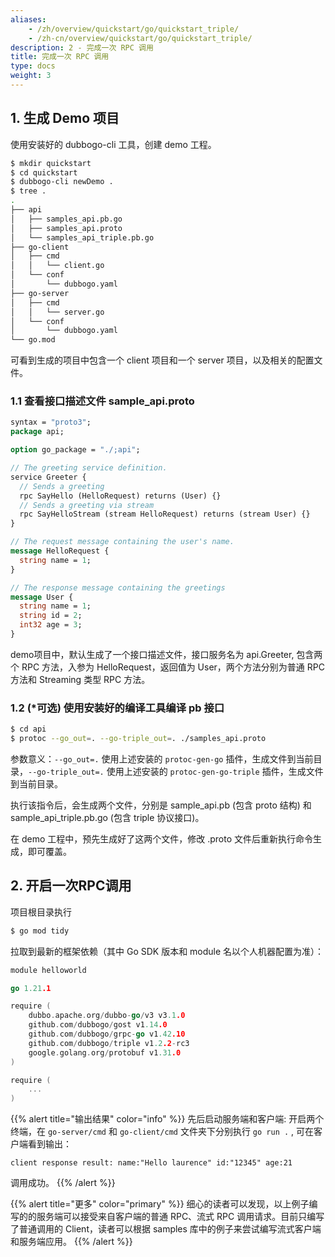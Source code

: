 ```yaml
---
aliases:
    - /zh/overview/quickstart/go/quickstart_triple/
    - /zh-cn/overview/quickstart/go/quickstart_triple/
description: 2 - 完成一次 RPC 调用
title: 完成一次 RPC 调用
type: docs
weight: 3
---
```


## 1. 生成 Demo 项目

使用安装好的 dubbogo-cli 工具，创建 demo 工程。

```bash
$ mkdir quickstart
$ cd quickstart 
$ dubbogo-cli newDemo .
$ tree .
.
├── api
│   ├── samples_api.pb.go
│   ├── samples_api.proto
│   └── samples_api_triple.pb.go
├── go-client
│   ├── cmd
│   │   └── client.go
│   └── conf
│       └── dubbogo.yaml
├── go-server
│   ├── cmd
│   │   └── server.go
│   └── conf
│       └── dubbogo.yaml
└── go.mod
```

可看到生成的项目中包含一个 client 项目和一个 server 项目，以及相关的配置文件。

### 1.1 查看接口描述文件 sample_api.proto

```protobuf
syntax = "proto3";
package api;

option go_package = "./;api";

// The greeting service definition.
service Greeter {
  // Sends a greeting
  rpc SayHello (HelloRequest) returns (User) {}
  // Sends a greeting via stream
  rpc SayHelloStream (stream HelloRequest) returns (stream User) {}
}

// The request message containing the user's name.
message HelloRequest {
  string name = 1;
}

// The response message containing the greetings
message User {
  string name = 1;
  string id = 2;
  int32 age = 3;
}
```

demo项目中，默认生成了一个接口描述文件，接口服务名为 api.Greeter, 包含两个 RPC 方法，入参为 HelloRequest，返回值为 User，两个方法分别为普通 RPC 方法和 Streaming 类型 RPC 方法。

### 1.2 (*可选) 使用安装好的编译工具编译 pb 接口

```bash
$ cd api
$ protoc --go_out=. --go-triple_out=. ./samples_api.proto
```

参数意义：`--go_out=.` 使用上述安装的 `protoc-gen-go` 插件，生成文件到当前目录，`--go-triple_out=.` 使用上述安装的 `protoc-gen-go-triple` 插件，生成文件到当前目录。

执行该指令后，会生成两个文件，分别是 sample_api.pb (包含 proto 结构) 和 sample_api_triple.pb.go (包含 triple 协议接口)。

在 demo 工程中，预先生成好了这两个文件，修改 .proto 文件后重新执行命令生成，即可覆盖。

## 2. 开启一次RPC调用

项目根目录执行

```bash
$ go mod tidy
```

拉取到最新的框架依赖（其中 Go SDK 版本和 module 名以个人机器配置为准）：

```go
module helloworld

go 1.21.1

require (
	dubbo.apache.org/dubbo-go/v3 v3.1.0
	github.com/dubbogo/gost v1.14.0
	github.com/dubbogo/grpc-go v1.42.10
	github.com/dubbogo/triple v1.2.2-rc3
	google.golang.org/protobuf v1.31.0
)

require (
	...
)

```

{{% alert title="输出结果" color="info" %}}
先后启动服务端和客户端: 开启两个终端，在 `go-server/cmd` 和 `go-client/cmd` 文件夹下分别执行 `go run .` , 可在客户端看到输出：

```shell
client response result: name:"Hello laurence" id:"12345" age:21
```

调用成功。
{{% /alert %}}

{{% alert title="更多" color="primary" %}}
细心的读者可以发现，以上例子编写的的服务端可以接受来自客户端的普通 RPC、流式 RPC 调用请求。目前只编写了普通调用的 Client，读者可以根据 samples 库中的例子来尝试编写流式客户端和服务端应用。
{{% /alert %}}
